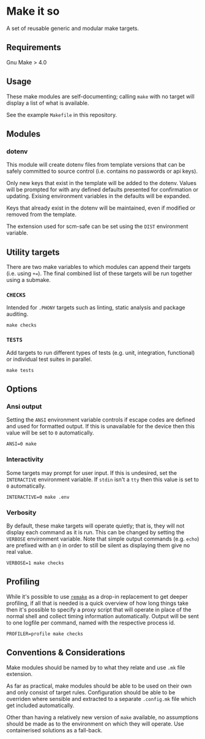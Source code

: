 # Make it so

A set of reusable generic and modular make targets.

## Requirements

Gnu Make > 4.0

## Usage

These make modules are self-documenting; calling `make` with no target will display a list of what is available.

See the example `Makefile` in this repository.

## Modules

### dotenv

This module will create dotenv files from template versions that can be safely committed to source control (i.e. contains no passwords or api keys).

Only new keys that exist in the template will be added to the dotenv. Values will be prompted for with any defined defaults presented for confirmation or updating. Exising environment variables in the defaults will be expanded.

Keys that already exist in the dotenv will be maintained, even if modified or removed from the template.

The extension used for scm-safe can be set using the `DIST` environment variable.

## Utility targets

There are two make variables to which modules can append their targets (i.e. using `+=`). The final combined list of these targets will be run together using a submake.

### `CHECKS`

Intended for `.PHONY` targets such as linting, static analysis and package auditing.

    make checks

### `TESTS`

Add targets to run different types of tests (e.g. unit, integration, functional) or individual test suites in parallel.

    make tests

## Options

### Ansi output

Setting the `ANSI` environment variable controls if escape codes are defined and used for formatted output. If this is unavailable for the device then this value will be set to `0` automatically.

    ANSI=0 make

### Interactivity

Some targets may prompt for user input. If this is undesired, set the `INTERACTIVE` environment variable. If `stdin` isn't a `tty` then this value is set to `0` automatically.

    INTERACTIVE=0 make .env

### Verbosity

By default, these make targets will operate quietly; that is, they will not display each command as it is run. This can be changed by setting the `VERBOSE` environment variable. Note that simple output commands (e.g. `echo`) are prefixed with an `@` in order to still be silent as displaying them give no real value.

    VERBOSE=1 make checks

## Profiling

While it's possible to use [`remake`](http://bashdb.sourceforge.net/remake/) as a drop-in replacement to get deeper profiling, if all that is needed is a quick overview of how long things take then it's possible to specify a proxy script that will operate in place of the normal shell and collect timing information automatically. Output will be sent to one logfile per command, named with the respective process id.

    PROFILER=profile make checks

## Conventions & Considerations

Make modules should be named by to what they relate and use `.mk` file extension.

As far as practical, make modules should be able to be used on their own and only consist of target rules. Configuration should be able to be overriden where sensible and extracted to a separate `.config.mk` file which get included automatically.

Other than having a relatively new version of `make` available, no assumptions should be made as to the environment on which they will operate. Use containerised solutions as a fall-back.
